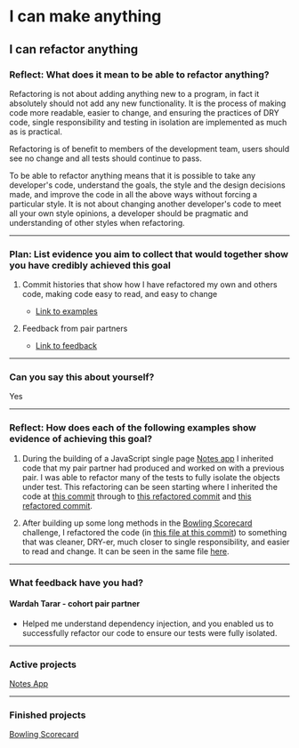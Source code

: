 # I can make anything

## I can refactor anything

### Reflect: What does it mean to be able to refactor anything?

Refactoring is not about adding anything new to a program, in fact it absolutely should not add any new functionality. It is the process of making code more readable, easier to change, and ensuring the practices of DRY code, single responsibility and testing in isolation are implemented as much as is practical.

Refactoring is of benefit to members of the development team, users should see no change and all tests should continue to pass.

To be able to refactor anything means that it is possible to take any developer's code, understand the goals, the style and the design decisions made, and improve the code in all the above ways without forcing a particular style.
It is not about changing another developer's code to meet all your own style opinions, a developer should be pragmatic and understanding of other styles when refactoring.

------

### Plan: List evidence you aim to collect that would together show you have credibly achieved this goal

1. Commit histories that show how I have refactored my own and others code, making code easy to read, and easy to change
    - [Link to examples](https://github.com/mattTea/portfolio/blob/master/goals_and_evidence/1_make_anything/5_refactor_anything.md#reflect-how-does-each-of-the-following-examples-show-evidence-of-achieving-this-goal)

2. Feedback from pair partners
    - [Link to feedback](https://github.com/mattTea/Portfolio/blob/master/goals_and_evidence/1_make_anything/5_refactor_anything.md#what-feedback-have-you-had)

<!-- 3. Feedback from a coach
    - [Link to feedback tbc](https://github.com/mattTea/Portfolio/blob/master/goals_and_evidence/1_make_anything/5_refactor_anything.md#what-feedback-have-you-had) -->

------

### Can you say this about yourself? 

Yes

------

### Reflect: How does each of the following examples show evidence of achieving this goal?

1. During the building of a JavaScript single page [Notes app](https://github.com/mattTea/Portfolio/blob/master/projects/notes-js.md) I inherited code that my pair partner had produced and worked on with a previous pair. I was able to refactor many of the tests to fully isolate the objects under test. This refactoring can be seen starting where I inherited the code at [this commit](https://github.com/mattTea/notes-app-Tuesday/commit/f8ed791a81026b99c266d76260eccce314c0a747) through to [this refactored commit](https://github.com/mattTea/notes-app-Tuesday/commit/20b29a826707be723a6abb7c0d21dc1560780901) and [this refactored commit](https://github.com/mattTea/notes-app-Tuesday/commit/af4b815564cbcdfd104ceb7ab2b7c853de4ab971).


2. After building up some long methods in the [Bowling Scorecard](https://github.com/mattTea/bowling-challenge/commits/master) challenge, I refactored the code (in [this file at this commit](https://github.com/mattTea/bowling-challenge/blob/5f77b07c5a/src/Frame.js)) to something that was cleaner, DRY-er, much closer to single responsibility, and easier to read and change. It can be seen in the same file [here](https://github.com/mattTea/bowling-challenge/blob/9aa16aa789dd49665d89e48c96ff86da33cd6f18/src/Frame.js).

-------

### What feedback have you had?

<!-- get this feedback -->

<!-- #### Sophie Gill || Alice Lieutier - Makers coach

- tbc -->


#### Wardah Tarar - cohort pair partner

- Helped me understand dependency injection, and you enabled us to successfully refactor our code to ensure our tests were fully isolated.

------

### Active projects

[Notes App](https://github.com/mattTea/Portfolio/blob/master/projects/notes-js.md)

------

### Finished projects

[Bowling Scorecard](https://github.com/mattTea/Portfolio/blob/master/projects/bowling.md)
